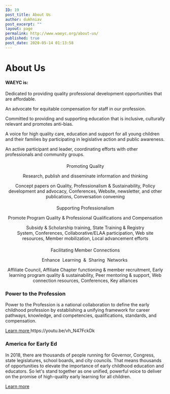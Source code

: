 ```yaml
---
ID: 19
post_title: About Us
author: dukhniav
post_excerpt: ""
layout: page
permalink: http://www.waeyc.org/about-us/
published: true
post_date: 2020-05-14 01:13:58
---
```

<h1>About Us</h1>		
		<h4 style="text-align: left;"><strong>WAEYC is:</strong></h4><p>Dedicated to providing quality professional development opportunities that are affordable.</p><p>An advocate for equitable compensation for staff in our profession.</p><p>Committed to providing and supporting education that is inclusive, culturally relevant and promotes anti-bias.</p><p>A voice for high quality care, education and support for all young children and their families by participating in legislative action and public awareness.</p><p>An active participant and leader, coordinating efforts with other professionals and community groups.</p>		
				<h4>
				</h4>
		<p style="text-align: center;" align="center">Promoting Quality</p><p style="text-align: center;">Research, publish and disseminate information and thinking</p><p style="text-align: center;">Concept papers on Quality, Professionalism &amp; Sustainability, Policy development and advocacy, Conferences, Website, newsletter, and other publications, Conversation convening</p>		
				<h4>
				</h4>
		<p style="text-align: center;">Supporting Professionalism</p><p style="text-align: center;">Promote Program Quality &amp; Professional Qualifications and Compensation<b></b></p><p style="text-align: center;">Subsidy &amp; Scholarship training, State Training &amp; Registry System, Conferences, Collaborative/ELAA participation, Web site resources, Member mobilization, Local advancement efforts</p>		
				<h4>
				</h4>
		<p style="text-align: center;">Facilitating Member Connections</p><p style="text-align: center;">Enhance  Learning  &amp;  Sharing  Networks </p><p style="text-align: center;">Affiliate Council, Affiliate Chapter functioning &amp; member recruitment, Early learning program quality &amp; sustainability, Peer mentoring &amp; support, Web connection resources, Conferences, Key alliances</p><h3>Power to the Profession</h3><p>Power to the Profession is a national collaboration to define the early childhood profession by establishing a unifying framework for career pathways, knowledge, and competencies, qualifications, standards, and compensation.</p>		
		<a href="https://www.naeyc.org/our-work/initiatives/profession" data-text="">
				Learn more
		</a>
		https://youtu.be/vh_N47FckDk<h3>America for Early Ed</h3><p>In 2018, there are thousands of people running for Governor, Congress, state legislatures, school boards, and city councils. That means thousands of opportunities to elevate the importance of early childhood education and educators. So let's stand together as one unified, powerful voice to deliver on the promise of high-quality early learning for all children. </p>		
		<a href="http://www.americaforearlyed.org" data-text="">
				Learn more
		</a>